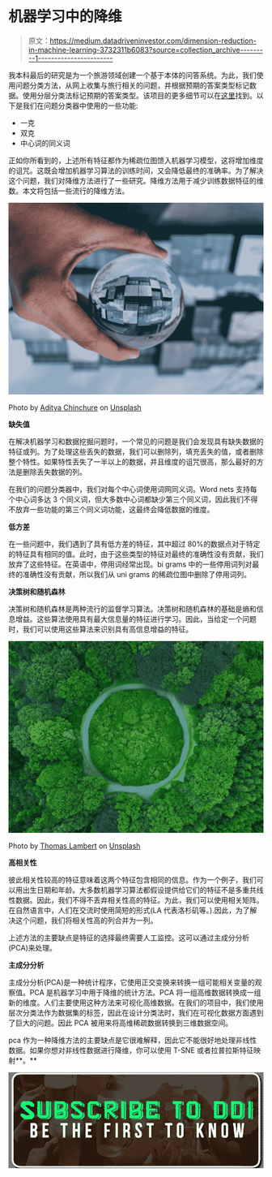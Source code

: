 # 机器学习中的降维

> 原文：<https://medium.datadriveninvestor.com/dimension-reduction-in-machine-learning-3732311b6083?source=collection_archive---------1----------------------->

我本科最后的研究是为一个旅游领域创建一个基于本体的问答系统。为此，我们使用问题分类方法，从网上收集与旅行相关的问题，并根据预期的答案类型标记数据。使用分层分类法标记预期的答案类型。该项目的更多细节可以在[这里](https://ieeexplore.ieee.org/document/7980526/)找到。以下是我们在问题分类器中使用的一些功能:

*   一克
*   双克
*   中心词的同义词

正如你所看到的，上述所有特征都作为稀疏位图馈入机器学习模型，这将增加维度的诅咒。这既会增加机器学习算法的训练时间，又会降低最终的准确率。为了解决这个问题，我们对降维方法进行了一些研究。降维方法用于减少训练数据特征的维数。本文将包括一些流行的降维方法。

![](img/b23c5519fed066b46e49f81d4ac28362.png)

Photo by [Aditya Chinchure](https://unsplash.com/@adityachinchure?utm_source=medium&utm_medium=referral) on [Unsplash](https://unsplash.com?utm_source=medium&utm_medium=referral)

**缺失值**

在解决机器学习和数据挖掘问题时，一个常见的问题是我们会发现具有缺失数据的特征或列。为了处理这些丢失的数据，我们可以删除列，填充丢失的值，或者删除整个特性。如果特性丢失了一半以上的数据，并且维度的诅咒很高，那么最好的方法是删除丢失数据的列。

在我们的问题分类器中，我们对每个中心词使用词网同义词。Word nets 支持每个中心词多达 3 个同义词，但大多数中心词都缺少第三个同义词，因此我们不得不放弃一些功能的第三个同义词功能，这最终会降低数据的维度。

**低方差**

在一些问题中，我们遇到了具有低方差的特征，其中超过 80%的数据点对于特定的特征具有相同的值。此时，由于这些类型的特征对最终的准确性没有贡献，我们放弃了这些特征。在英语中，停用词经常出现。bi grams 中的一些停用词列对最终的准确性没有贡献，所以我们从 uni grams 的稀疏位图中删除了停用词列。

**决策树和随机森林**

决策树和随机森林是两种流行的监督学习算法。决策树和随机森林的基础是熵和信息增益。这些算法使用具有最大信息量的特征进行学习。因此，当给定一个问题时，我们可以使用这些算法来识别具有高信息增益的特征。

![](img/05677312f553a72b0dc1c9608d3e6d46.png)

Photo by [Thomas Lambert](https://unsplash.com/@lmbrtt?utm_source=medium&utm_medium=referral) on [Unsplash](https://unsplash.com?utm_source=medium&utm_medium=referral)

**高相关性**

彼此相关性较高的特征意味着这两个特征包含相同的信息。作为一个例子，我们可以用出生日期和年龄。大多数机器学习算法都假设提供给它们的特征不是多重共线性数据。因此，我们不得不丢弃相关性高的特征。为此，我们可以使用相关矩阵。在自然语言中，人们在交流时使用简短的形式(LA 代表洛杉矶等。).因此，为了解决这个问题，我们将相关性高的列合并为一列。

上述方法的主要缺点是特征的选择最终需要人工监控。这可以通过主成分分析(PCA)来处理。

**主成分分析**

主成分分析(PCA)是一种统计程序，它使用正交变换来转换一组可能相关变量的观察值。PCA 是机器学习中用于降维的统计方法。PCA 将一组高维数据转换成一组新的维度。人们主要使用这种方法来可视化高维数据。在我们的项目中，我们使用层次分类法作为数据集的标签，因此在设计分类法时，我们在可视化数据方面遇到了巨大的问题。因此 PCA 被用来将高维稀疏数据转换到三维数据空间。

pca 作为一种降维方法的主要缺点是它很难解释，因此它不能很好地处理非线性数据。如果你想对非线性数据进行降维，你可以使用 T-SNE 或者拉普拉斯特征映射**。**

[![](img/77a7e9c7cd800c68bee06b751e8aed70.png)](http://eepurl.com/dw5NFP)